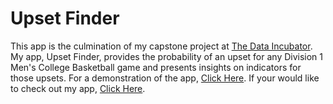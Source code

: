 # Upset Finder

This app is the culmination of my capstone project at [The Data Incubator](https://www.thedataincubator.com/). My app, Upset Finder, provides the  probability of an upset for any Division 1 Men's College Basketball game and presents insights on indicators for those upsets. For a demonstration of the app, [Click Here](https://youtu.be/gZk1AWPMYHc). If your would like to check out my app, [Click Here](https://upset-finder.herokuapp.com/).

